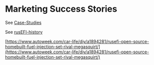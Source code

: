 # Marketing Success Stories

See [Case-Studies](Case-Studies)

See [rusEFI-history](rusEFI-history)

[https://www.autoweek.com/car-life/diy/a1894281/rusefi-open-source-homebuilt-fuel-injection-set-rival-megasquirt/](https://www.autoweek.com/car-life/diy/a1894281/rusefi-open-source-homebuilt-fuel-injection-set-rival-megasquirt/)
